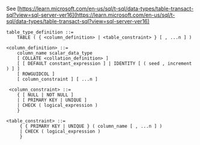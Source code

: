 See [https://learn.microsoft.com/en-us/sql/t-sql/data-types/table-transact-sql?view=sql-server-ver16](https://learn.microsoft.com/en-us/sql/t-sql/data-types/table-transact-sql?view=sql-server-ver16)
```
table_type_definition ::=
    TABLE ( { <column_definition> | <table_constraint> } [ , ...n ] )

<column_definition> ::=
    column_name scalar_data_type
    [ COLLATE <collation_definition> ]
    [ [ DEFAULT constant_expression ] | IDENTITY [ ( seed , increment ) ] ]
    [ ROWGUIDCOL ]
    [ column_constraint ] [ ...n ]

 <column_constraint> ::=
    { [ NULL | NOT NULL ]
    | [ PRIMARY KEY | UNIQUE ]
    | CHECK ( logical_expression )
    }

<table_constraint> ::=
     { { PRIMARY KEY | UNIQUE } ( column_name [ , ...n ] )
     | CHECK ( logical_expression )
     }
```
